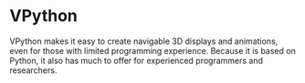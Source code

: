 # VPython
VPython makes it easy to create navigable 3D displays and animations, even for those with limited programming experience. Because it is based on Python, it also has much to offer for experienced programmers and researchers.
